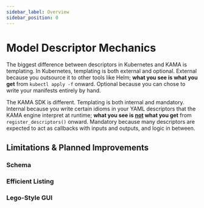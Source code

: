 ```yaml
---
sidebar_label: Overview
sidebar_position: 0
---
```


# Model Descriptor Mechanics

The biggest difference between descriptors in Kubernetes and KAMA is templating.
In Kubernetes, templating is both external and optional. External because you
outsource it to other tools like Helm; **what you see is what you get** from `kubectl apply -f` onward. 
Optional because you can chose to write your manifests entirely by hand.

The KAMA SDK is different. Templating is both internal and mandatory. Internal because
you write certain idioms in your YAML descriptors that the KAMA engine interpret at runtime;
**what you see is <u>not</u> what you get** from `register_descriptors()` onward. Mandatory because many 
descriptors are expected to act as callbacks with inputs and outputs, and logic in between.  











## Limitations & Planned Improvements

### Schema

### Efficient Listing

### Lego-Style GUI

